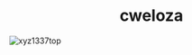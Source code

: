 <h1 align="center">cweloza</h1>
<p align="left"> <img src="https://komarev.com/ghpvc/?username=xyz1337top&label=Profile%20views&color=0e75b6&style=flat" alt="xyz1337top" /> </p>
